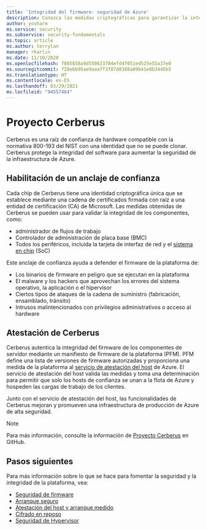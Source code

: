 ```yaml
---
title: 'Integridad del firmware: seguridad de Azure'
description: Conozca las medidas criptográficas para garantizar la integridad del firmware.
author: yosharm
ms.service: security
ms.subservice: security-fundamentals
ms.topic: article
ms.author: terrylan
manager: rkarlin
ms.date: 11/10/2020
ms.openlocfilehash: f085858a9d550623704efd4f051ed525e55a37e0
ms.sourcegitcommit: f28ebb95ae9aaaff3f87d8388a09b41e0b3445b5
ms.translationtype: HT
ms.contentlocale: es-ES
ms.lasthandoff: 03/29/2021
ms.locfileid: "94557464"
---
```

# <a name="project-cerberus"></a>Proyecto Cerberus

Cerberus es una raíz de confianza de hardware compatible con la normativa 800-193 del NIST con una identidad que no se puede clonar. Cerberus protege la integridad del software para aumentar la seguridad de la infraestructura de Azure.

## <a name="enabling-an-anchor-of-trust"></a>Habilitación de un anclaje de confianza
Cada chip de Cerberus tiene una identidad criptográfica única que se establece mediante una cadena de certificados firmada con raíz a una entidad de certificación (CA) de Microsoft. Las medidas obtenidas de Cerberus se pueden usar para validar la integridad de los componentes, como:

- administrador de flujos de trabajo
- Controlador de administración de placa base (BMC)
- Todos los periféricos, incluida la tarjeta de interfaz de red y el [sistema en chip](https://en.wikipedia.org/wiki/System_on_a_chip) (SoC)

Este anclaje de confianza ayuda a defender el firmware de la plataforma de:

- Los binarios de firmware en peligro que se ejecutan en la plataforma
- El malware y los hackers que aprovechan los errores del sistema operativo, la aplicación o el hipervisor
- Ciertos tipos de ataques de la cadena de suministro (fabricación, ensamblado, tránsito)
- Intrusos malintencionados con privilegios administrativos o acceso al hardware

## <a name="cerberus-attestation"></a>Atestación de Cerberus
Cerberus autentica la integridad del firmware de los componentes de servidor mediante un manifiesto de firmware de la plataforma (PFM). PFM define una lista de versiones de firmware autorizadas y proporciona una medida de la plataforma al [servicio de atestación del host](measured-boot-host-attestation.md) de Azure. El servicio de atestación del host valida las medidas y toma una determinación para permitir que solo los hosts de confianza se unan a la flota de Azure y hospeden las cargas de trabajo de los clientes.

Junto con el servicio de atestación del host, las funcionalidades de Cerberus mejoran y promueven una infraestructura de producción de Azure de alta seguridad.

> [!NOTE]
> Para más información, consulte la información de [Proyecto Cerberus](https://github.com/opencomputeproject/Project_Olympus/tree/master/Project_Cerberus) en GitHub.

## <a name="next-steps"></a>Pasos siguientes
Para más información sobre lo que se hace para fomentar la seguridad y la integridad de la plataforma, vea:

- [Seguridad de firmware](firmware.md)
- [Arranque seguro](secure-boot.md)
- [Atestación del host y arranque medido](measured-boot-host-attestation.md)
- [Cifrado en reposo](encryption-atrest.md)
- [Seguridad de Hypervisor](hypervisor.md)